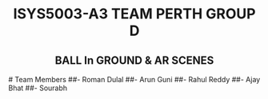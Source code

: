 <div align="center"> <h1> ISYS5003-A3 TEAM PERTH GROUP D </h1> </div>
 <div align="center"> <h2> BALL In GROUND & AR SCENES </h2> </div>
# Team Members
##- Roman Dulal
##- Arun Guni
##- Rahul Reddy
##- Ajay Bhat
##- Sourabh
